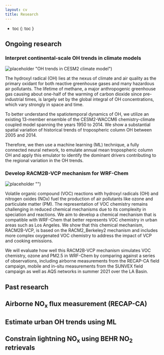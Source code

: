 ```yaml
---
layout: cv
title: Research
---
```


- toc
{: toc }

## Ongoing research

### Interpret continental-scale OH trends in climate models

![placeholder]([/assets/oh-trend-climate.png]) "OH trends in CESM2 climate model")

The hydroxyl radical (OH) lies at the nexus of climate and air quality as the primary oxidant for both reactive greenhouse gases and many hazardous air pollutants. The lifetime of methane, a major anthropogenic greenhouse gas causing about one-half of the warming of carbon dioxide since pre-industrial times, is largely set by the global integral of OH concentrations, which vary strongly in space and time.

To better understand the spatiotemporal dynamics of OH, we utilize an existing 13-member ensemble of the CESM2-WACCM6 chemistry-climate coupled model spanning the years 1950 to 2014. We show a substantial spatial variation of historical trends of tropospheric column OH between 2005 and 2014. 

Therefore, we then use a machine learning (ML) technique, a fully connected neural network, to emulate annual mean tropospheric column OH and apply this emulator to identify the dominant drivers contributing to the regional variation in the OH trends.

### Develop RACM2B-VCP mechanism for WRF-Chem

![placeholder]([/assets/oh-trend-climate.png]) "")

Volatile organic compound (VOC) reactions with hydroxyl radicals (OH) and nitrogen oxides (NOx) fuel the production of air pollutants like ozone and particulate matter (PM). The representation of VOC chemistry remains challenging in reduced chemical mechanisms due to its complexity in speciation and reactions. We aim to develop a chemical mechanism that is compatible with WRF-Chem that better represents VOC chemistry in urban areas such as Los Angeles. We show that this chemical mechanism, RACM2B-VCP, is based on the RACM2_Berkeley2 mechanism and includes more complex oxygenated VOC chemistry to address the impact of VCP and cooking emissions. 

We will evaluate how well this RACM2B-VCP mechanism simulates VOC chemistry, ozone and PM2.5 in WRF-Chem by comparing against a series of observations, including airborne measurements from the RECAP-CA field campaign, mobile and in-situ measurements from the SUNVEX field campaign as well as AQS networks in summer 2021 over the LA Basin. 


## Past research

## Airborne NO<sub>x</sub> flux measurement (RECAP-CA)

## Estimate urban OH trends using ML

## Constrain lightning NO<sub>x</sub> using BEHR NO<sub>2</sub> retrievals
